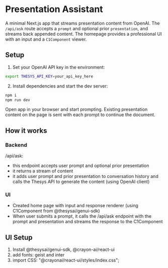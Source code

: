 # Presentation Assistant

A minimal Next.js app that streams presentation content from OpenAI. The `/api/ask` route accepts a `prompt` and optional prior `presentation`, and streams back appended content. The homepage provides a professional UI with an input and a `C1Component` viewer.

## Setup

1. Set your OpenAI API key in the environment:

```bash
export THESYS_API_KEY=your_api_key_here
```

2. Install dependencies and start the dev server:

```bash
npm i
npm run dev
```

Open app in your browser and start prompting. Existing presentation content on the page is sent with each prompt to continue the document.

## How it works

### Backend

/api/ask:

- this endpoint accepts user prompt and optional prior presentation
- it returns a stream of content
- it adds user prompt and prior presentation to conversation history and calls the Thesys API to generate the content (using OpenAI client)

### UI

- Created home page with input and response renderer (using C1Component from @thesysai/genui-sdk)
- When user submits a prompt, it calls the /api/ask endpoint with the prompt and presentation and streams the response to the C1Component

## UI Setup

1. Install @thesysai/genui-sdk, @crayon-ai/react-ui
2. add fonts: geist and inter
3. import CSS: "@crayonai/react-ui/styles/index.css";
